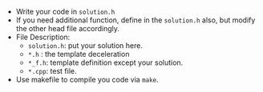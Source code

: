 - Write your code in ```solution.h``` 
- If you need additional function, define in the ```solution.h``` also, but modify the other head file accordingly. 
- File Description:
  - ```solution.h```: put your solution here.
  - ```*.h``` : the template deceleration 
  - ```*_f.h```: template definition except your solution.
  - ```*.cpp```: test file.
- Use makefile to compile you code via ```make```.